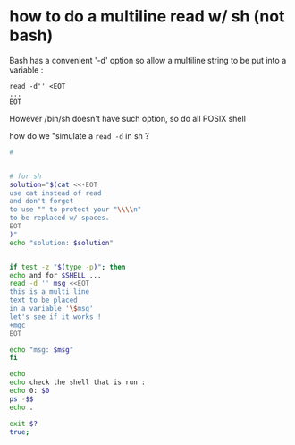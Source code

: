 # how to do a multiline read w/ sh (not bash)

Bash has a convenient '-d' option so allow a multiline string
to be put into a variable :

```
read -d'' <EOT
...
EOT
```

However /bin/sh doesn't have such option, so do all POSIX shell

how do we "simulate a ``read -d`` in sh ?

<script src="https://gist.github.com/michel47/f799d5ca79e5bd889ab68ace9df07a8c.js"></script>

```sh
#


# for sh
solution="$(cat <<-EOT
use cat instead of read
and don't forget
to use "" to protect your "\\\\n"
to be replaced w/ spaces.
EOT
)"
echo "solution: $solution"


if test -z "$(type -p)"; then
echo and for $SHELL ...
read -d '' msg <<EOT
this is a multi line
text to be placed
in a variable '\$msg'
let's see if it works !
+mgc
EOT

echo "msg: $msg"
fi 

echo
echo check the shell that is run :
echo 0: $0
ps -$$
echo .

exit $?
true;
```

